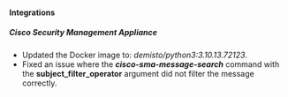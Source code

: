 
#### Integrations
##### Cisco Security Management Appliance
- Updated the Docker image to: *demisto/python3:3.10.13.72123*.
- Fixed an issue where the ***cisco-sma-message-search*** command with the **subject_filter_operator** argument did not filter the message correctly.
